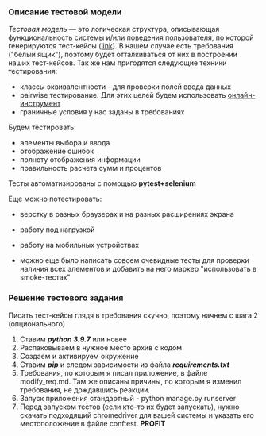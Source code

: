 ### Описание тестовой модели

*Тестовая модель* — это логическая структура, описывающая функциональность системы и/или поведения пользователя, по которой генерируются тест-кейсы ([link](https://www.a1qa.ru/blog/test-policy-upravlenie-testovoy-modelyu/)).
В нашем случае есть требования ("белый ящик"), поэтому будет отталкиваться от них в построении наших тест-кейсов.
Так же нам пригодятся следующие техники тестирования:
* классы эквивалентности - для проверки полей ввода данных
* pairwise тестирование. Для этих целей будем использовать [онлайн-инструмент](https://pairwise.teremokgames.com/)
* граничные условия у нас заданы в требованиях

Будем тестировать:
* элементы выбора и ввода
* отображение ошибок
* полноту отображения информации
* правильность расчета сумм и процентов

Тесты автоматизированы с помощью **pytest+selenium**

Еще можно потестировать:
* верстку в разных браузерах и на разных расширениях экрана
* работу под нагрузкой
* работу на мобильных устройствах

* можно еще было написать совсем очевидные тесты для проверки наличия всех элементов и добавить на него маркер "использовать в smoke-тестах"

### Решение тестового задания
Писать тест-кейсы глядя в требования скучно, поэтому начнем с шага 2 (опционального)
1. Ставим **_python 3.9.7_** или новее
2. Распаковываем в нужное место архив с кодом 
3. Создаем и активируем окружение
4. Ставим **_pip_**  и следом зависимости из файла **_requirements.txt_**
5. Требования, по которым я писал приложение, в файле modify_req.md. Там же описаны причины, по которым я изменил требования, не дождавшись реакции.
6. Запуск приложения стандартный - python manage.py runserver
7. Перед запуском тестов (если кто-то их будет запускать), нужно скачать подходящий chromedriver для вашей системы и указать его местоположение в файле conftest.
**PROFIT**